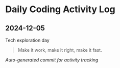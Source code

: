 # Daily Coding Activity Log

## 2024-12-05

Tech exploration day

> Make it work, make it right, make it fast.

*Auto-generated commit for activity tracking*
